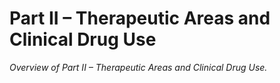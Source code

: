 # Part II – Therapeutic Areas and Clinical Drug Use

_Overview of Part II – Therapeutic Areas and Clinical Drug Use._
